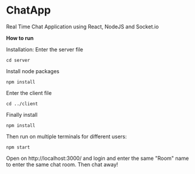 # ChatApp
Real Time Chat Application using React, NodeJS and Socket.io

**How to run**

Installation:
Enter the server file
```
cd server
```

Install node packages
```
npm install
```

Enter the client file
```
cd ../client
```

Finally install
```
npm install
```

Then run on multiple terminals for different users:
```
npm start
```
Open on http://localhost:3000/ and login and enter the same "Room" name to enter the same chat room.
Then chat away!
